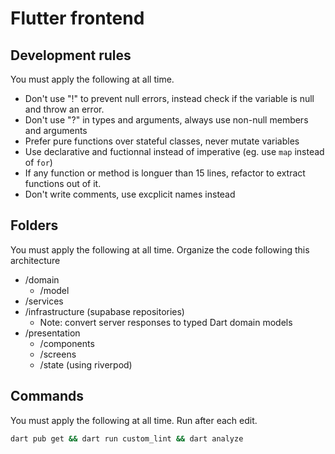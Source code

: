 # Flutter frontend

## Development rules

You must apply the following at all time.

- Don't use "!" to prevent null errors, instead check if the variable is null and throw an error.
- Don't use "?" in types and arguments, always use non-null members and arguments
- Prefer pure functions over stateful classes, never mutate variables
- Use declarative and fuctionnal instead of imperative (eg. use `map` instead of `for`)
- If any function or method is longuer than 15 lines, refactor to extract functions out of it.
- Don't write comments, use excplicit names instead

## Folders

You must apply the following at all time.
Organize the code following this architecture

- /domain
  - /model
- /services
- /infrastructure (supabase repositories)
  - Note: convert server responses to typed Dart domain models
- /presentation
  - /components
  - /screens
  - /state (using riverpod)

## Commands

You must apply the following at all time.
Run after each edit.

```bash
dart pub get && dart run custom_lint && dart analyze
```
